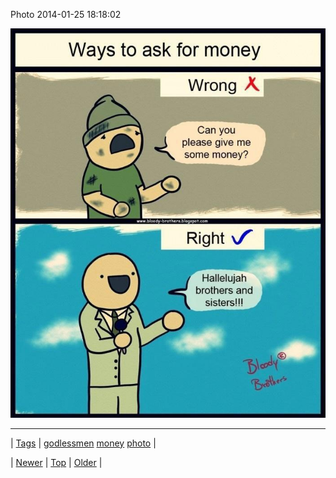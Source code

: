 <!--
title: Photo 2014-01-25 18
date: 2020-06-28T15:27:00.260Z
tags: godlessmen, money, photo
-->


Photo 2014-01-25 18:18:02

![](74510808558-0.jpg)

<!--BOTTOM-POST-NAVIGATION-->
---

| [Tags](tags.md) | [godlessmen](tag-godlessmen.md) [money](tag-money.md) [photo](tag-photo.md) |

| [Newer](74498853613.md) | [Top](index.md) | [Older](74510989264.md) |